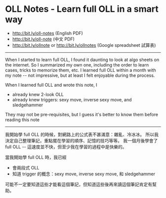 # OLL Notes - Learn full OLL in a smart way

* http://bit.ly/oll-notes (English PDF)
* http://bit.ly/oll-note (中文 PDF)
* http://bit.ly/ollnote or http://bit.ly/ollnotes (Google spreadsheet 試算表)

---

When I started to learn full OLL, I found it daunting to look at algo sheets on the internet.
So I summarized my own one, including the order to learn cases, tricks to memorize them, etc.
I learned full OLL within a month with my note -- not impressive, but at least I felt enjoyable during the process.

When I learned full OLL and wrote this note, I
* already knew 2-look OLL
* already knew triggers: sexy move, inverse sexy move, and sledgehammer

They may not be pre-requisites, but I guess it's better to know them before reading this note

---

我開始學 full OLL 的時候，對網路上的公式表不甚滿意：雜亂、冷冰冰。
所以我決定自己整理筆記，重點擺在學習的順序、記憶的技巧等等。
我一個月後學會了 full OLL -- 這速度並不快，但至少我在學習的過程中是快樂的。

當我開始學 full OLL 時，我已經
* 會兩段式 OLL
* 知道 trigger 的概念：sexy move, inverse sexy move, 和 sledgehammer

可能不一定要知道這些才能看這個筆記，但知道這些後再來讀這個筆記肯定有幫助。

